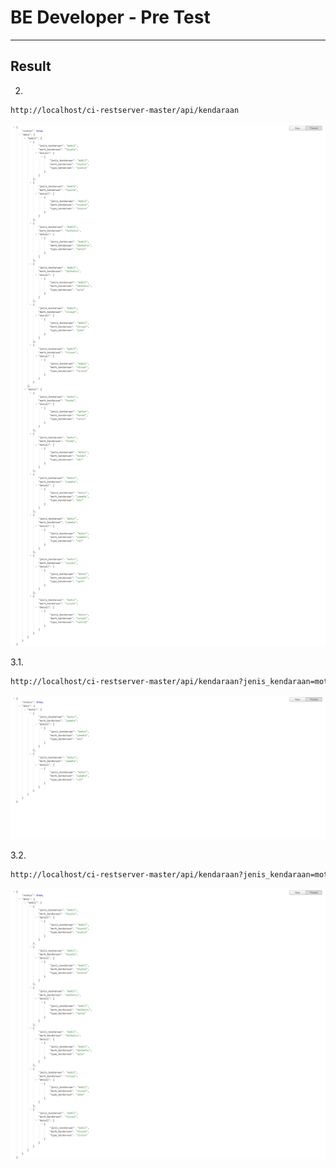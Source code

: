 # BE Developer - Pre Test

* * *

## Result

2.

```sh
http://localhost/ci-restserver-master/api/kendaraan
```   
![Result Name Screen Shot][result1-screenshot]

3.1. 

```sh
http://localhost/ci-restserver-master/api/kendaraan?jenis_kendaraan=motor&merk_kendaraan=yamaha
```

![Result Name Screen Shot][result2-screenshot]

3.2. 

```sh
http://localhost/ci-restserver-master/api/kendaraan?jenis_kendaraan=motor&merk_kendaraan=yamaha
```

![Result Name Screen Shot][result3-screenshot]


[result1-screenshot]: images/screencapture-localhost-ci-restserver-master-api-kendaraan-2022-04-13-10_00_46.png
[result2-screenshot]: images/screencapture-localhost-ci-restserver-master-api-kendaraan-2022-04-13-10_01_48.png
[result3-screenshot]: images/screencapture-localhost-ci-restserver-master-api-kendaraan-2022-04-13-10_02_24.png
